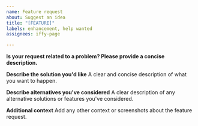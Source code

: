 ```yaml
---
name: Feature request
about: Suggest an idea
title: "[FEATURE]"
labels: enhancement, help wanted
assignees: iffy-page

---
```


**Is your request related to a problem? Please provide a concise description.**

**Describe the solution you'd like**
A clear and concise description of what you want to happen.

**Describe alternatives you've considered**
A clear description of any alternative solutions or features you've considered.

**Additional context**
Add any other context or screenshots about the feature request.
